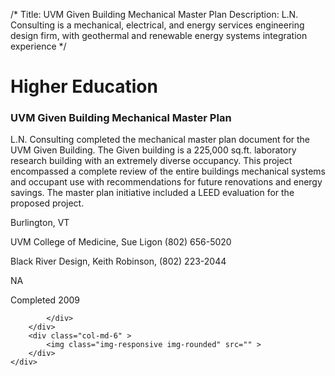 /*
Title: UVM Given Building Mechanical Master Plan
Description: L.N. Consulting is a mechanical, electrical, and energy services engineering design firm, with geothermal and renewable energy systems integration experience
*/

# Higher Education

<div>
	<div class="row">
		<div class="col-md-6" >
			<div class="well" >
				<h3>UVM Given Building Mechanical Master Plan</h3>
				<p>
   
   L.N. Consulting completed the mechanical master plan document for the UVM Given Building.  The Given building is a 225,000 sq.ft. laboratory research building with an extremely diverse occupancy.  This project encompassed a complete review of the entire buildings mechanical systems and occupant use with recommendations for future renovations and energy savings.  The master plan initiative included a LEED evaluation for the proposed project.
</p>
				<p>Burlington, VT</p>
				<p>UVM College of Medicine, Sue Ligon (802) 656-5020</p>
				<p>Black River Design, Keith Robinson, (802) 223-2044</p>
				<p></p>
				<p>NA</p>
				<p>Completed 2009</p>
				<p></p>
				
			</div>
		</div>
		<div class="col-md-6" >
			<img class="img-responsive img-rounded" src="" >
		</div>
	</div>
</div>